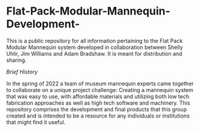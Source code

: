 # Flat-Pack-Modular-Mannequin-Development-
This is a public repository for all information pertaining to the Flat Pack Modular Mannequin system developed in collaboration between Shelly Uhlir, Jim Williams and Adam Bradshaw. It is meant for distribution and sharing. 

*Brief History* 

In the spring of 2022 a team of museum mannequin experts came together to collaborate on a unique project challenge: Creating a mannequin system that was easy to use, with affordable materials and utilizing both low tech fabrication approaches as well as high tech software and machinery. This repository comprises the development and final products that this group created and is intended to be a resource for any individuals or institutions that might find it useful. 
